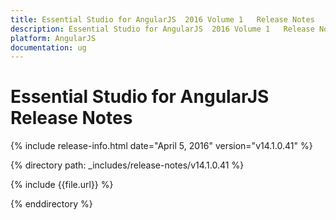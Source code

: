 ```yaml
---
title: Essential Studio for AngularJS  2016 Volume 1   Release Notes  
description: Essential Studio for AngularJS  2016 Volume 1   Release Notes  
platform: AngularJS
documentation: ug
---
```


# Essential Studio for AngularJS  Release Notes  

{% include release-info.html date="April 5, 2016"  version="v14.1.0.41" %} 


{% directory path: _includes/release-notes/v14.1.0.41 %}

{% include {{file.url}} %}

{% enddirectory %}